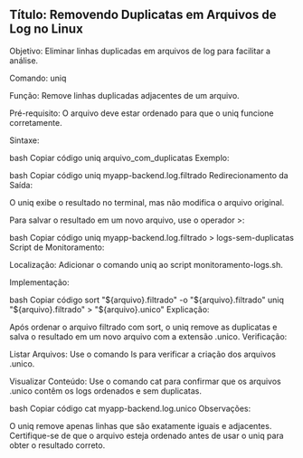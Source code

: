 ## Título: Removendo Duplicatas em Arquivos de Log no Linux

Objetivo: Eliminar linhas duplicadas em arquivos de log para facilitar a análise.

Comando: uniq

Função: Remove linhas duplicadas adjacentes de um arquivo.

Pré-requisito: O arquivo deve estar ordenado para que o uniq funcione corretamente.

Sintaxe:

bash
Copiar código
uniq arquivo_com_duplicatas
Exemplo:

bash
Copiar código
uniq myapp-backend.log.filtrado
Redirecionamento da Saída:

O uniq exibe o resultado no terminal, mas não modifica o arquivo original.

Para salvar o resultado em um novo arquivo, use o operador >:

bash
Copiar código
uniq myapp-backend.log.filtrado > logs-sem-duplicatas
Script de Monitoramento:

Localização: Adicionar o comando uniq ao script monitoramento-logs.sh.

Implementação:

bash
Copiar código
sort "${arquivo}.filtrado" -o "${arquivo}.filtrado"
uniq "${arquivo}.filtrado" > "${arquivo}.unico"
Explicação:

Após ordenar o arquivo filtrado com sort, o uniq remove as duplicatas e salva o resultado em um novo arquivo com a extensão .unico.
Verificação:

Listar Arquivos: Use o comando ls para verificar a criação dos arquivos .unico.

Visualizar Conteúdo: Use o comando cat para confirmar que os arquivos .unico contêm os logs ordenados e sem duplicatas.

bash
Copiar código
cat myapp-backend.log.unico
Observações:

O uniq remove apenas linhas que são exatamente iguais e adjacentes.
Certifique-se de que o arquivo esteja ordenado antes de usar o uniq para obter o resultado correto.